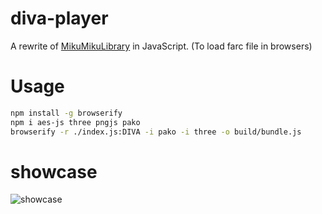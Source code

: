 # diva-player

A rewrite of [MikuMikuLibrary](https://github.com/blueskythlikesclouds/MikuMikuLibrary) in JavaScript. (To load farc file in browsers)

# Usage

```bash
npm install -g browserify
npm i aes-js three pngjs pako
browserify -r ./index.js:DIVA -i pako -i three -o build/bundle.js
```

# showcase
![showcase](https://djytw.azurewebsites.net/static/56349d6d4dae08f2b19908b1a689db05.png)
